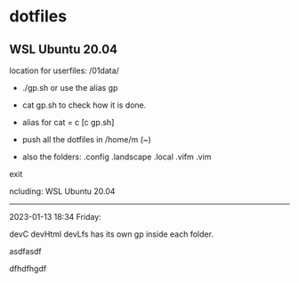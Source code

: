 # dotfiles
## WSL Ubuntu 20.04

location for userfiles: /01data/

* ./gp.sh or use the alias gp
* cat gp.sh to check how it is done.
* alias for cat = c  [c gp.sh]

* push all the dotfiles in /home/m   (~)

* also the folders: .config .landscape .local .vifm .vim

exit

ncluding: WSL Ubuntu 20.04

---

2023-01-13 18:34 Friday: 

devC devHtml devLfs  has its own gp inside each folder.

asdfasdf

dfhdfhgdf


